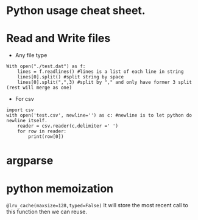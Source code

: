 # Python usage cheat sheet.

# Read and Write files
- Any file type
```
With open("./test.dat") as f:
    lines = f.readlines() #lines is a list of each line in string
    lines[0].split() #split string by space 
    lines[0].split(",",3) #split by "," and only have former 3 split (rest will merge as one)

```
- For csv
```
import csv
with open('test.csv', newline='') as c: #newline is to let python do newline itself.
    reader = csv.reader(c,delimiter =' ')
    for row in reader:
        print(row[0])
```
# argparse

# python memoization
`@lru_cache(maxsize=128,typed=False)`
It will store the most recent call to this function then we can reuse.
